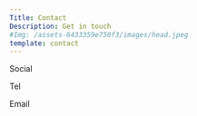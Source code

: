 ```yaml
---
Title: Contact
Description: Get in touch
#Img: /assets-6433359e750f3/images/head.jpeg
template: contact
---
```


Social

Tel

Email

